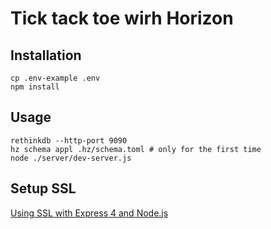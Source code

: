 # Tick tack toe wirh Horizon

## Installation

```
cp .env-example .env
npm install
```

## Usage

```
rethinkdb --http-port 9090
hz schema appl .hz/schema.toml # only for the first time
node ./server/dev-server.js
```

## Setup SSL

[Using SSL with Express 4 and Node.js](https://aghassi.github.io/ssl-using-express-4/)
